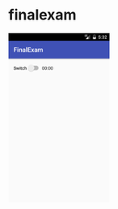 # finalexam
 
<img src='https://github.com/kingpyk/finalexam/blob/master/app/pics/Screenshot_1481866659.png?raw=true' width=200><br>
